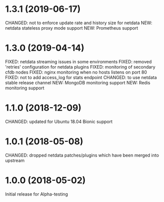 # 1.3.1 (2019-06-17)
CHANGED: not to enforce update rate and history size for netdata
NEW: netdata stateless proxy mode support
NEW: Prometheus support

# 1.3.0 (2019-04-14)
FIXED: netdata streaming issues in some environments
FIXED: removed 'retries' configuration for netdata plugins
FIXED: monitoring of secondary cfdb nodes
FIXED: nginx monitoring when no hosts listens on port 80
FIXED: not to add access_log for stats endpoint
CHANGED: to use netdata stable release channel
NEW: MongoDB monitoring support
NEW: Redis monitoring support

# 1.1.0 (2018-12-09)
CHANGED: updated for Ubuntu 18.04 Bionic support

# 1.0.1 (2018-05-08)
CHANGED: dropped netdata patches/plugins which have been merged into upstream

# 1.0.0 (2018-05-02)
Initial release for Alpha-testing
